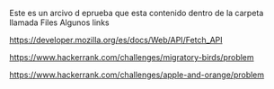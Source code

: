 Este es un arcivo d eprueba que esta contenido dentro de la carpeta llamada Files
Algunos links

https://developer.mozilla.org/es/docs/Web/API/Fetch_API

https://www.hackerrank.com/challenges/migratory-birds/problem

https://www.hackerrank.com/challenges/apple-and-orange/problem